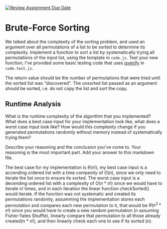 [![Review Assignment Due Date](https://classroom.github.com/assets/deadline-readme-button-24ddc0f5d75046c5622901739e7c5dd533143b0c8e959d652212380cedb1ea36.svg)](https://classroom.github.com/a/7eEMzrNd)
# Brute-Force Sorting

We talked about the complexity of the sorting problem, and used an argument over
all permutations of a list to be sorted to determine its complexity. Implement
a function to sort a list by systematically trying all permutations of the input
list, using the template in `code.js`. Test your new function; I've provided
some basic testing code that uses [jsverify](https://jsverify.github.io/) in
`code.test.js`.

The return value should be the number of permutations that were tried until the
sorted list was "discovered". The unsorted list passed as an argument should be
sorted, i.e. do not copy the list and sort the copy.

## Runtime Analysis

What is the runtime complexity of the algorithm that you implemented? What does
a best case input for your implementation look like, what does a worst case
input look like? How would this complexity change if you generated permutations
randomly without memory instead of systematically trying them? 

Describe your reasoning and the conclusion you've come to. Your reasoning is the
most important part. Add your answer to this markdown file.


The best case for my implementation is $\theta(n!)$, my best case input is a accending ordered list with a time compexity of $O(n)$, since we only need to iterate the list once to ensure its sorted. The worst case input is a decending ordered list with a complexity of $O(n * n!)$ since we would have to iterate n! times, and in each iteration the linear function checkSorted() would iterate. If the function was not systematic and created its permutations randomly, assumming the implementation stores each permutation and compares each new permutation to it, that would be $\theta(n^3 * n!)$ since you would have to create a new random permutation (n assuming Fisher-Yates Shuffle), linearly compare that permutation to all those already created(n * n!), and then linearly check each one to see if its sorted (n). 